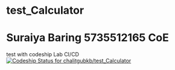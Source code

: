 # test_Calculator
# Suraiya Baring 5735512165 CoE

test with codeship
Lab CI/CD
[![Codeship Status for chalitgubkb/test_Calculator](https://app.codeship.com/projects/38283690-e48a-0137-794e-46193fd7284b/status?branch=master)](https://app.codeship.com/projects/373332)

